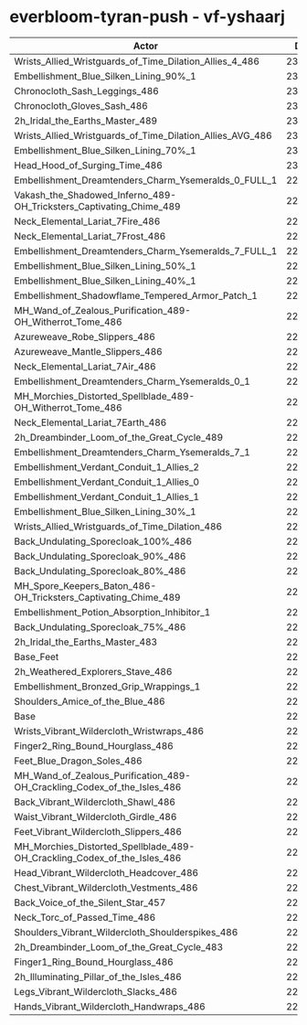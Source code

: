 # everbloom-tyran-push - vf-yshaarj
| Actor | DPS | Increase |
|---|:---:|:---:|
|Wrists_Allied_Wristguards_of_Time_Dilation_Allies_4_486|231433|1.51%|
|Embellishment_Blue_Silken_Lining_90%_1|231177|1.40%|
|Chronocloth_Sash_Leggings_486|230822|1.24%|
|Chronocloth_Gloves_Sash_486|230800|1.23%|
|2h_Iridal_the_Earths_Master_489|230738|1.20%|
|Wrists_Allied_Wristguards_of_Time_Dilation_Allies_AVG_486|230735|1.20%|
|Embellishment_Blue_Silken_Lining_70%_1|230417|1.06%|
|Head_Hood_of_Surging_Time_486|230250|0.99%|
|Embellishment_Dreamtenders_Charm_Ysemeralds_0_FULL_1|229966|0.87%|
|Vakash_the_Shadowed_Inferno_489-OH_Tricksters_Captivating_Chime_489|229904|0.84%|
|Neck_Elemental_Lariat_7Fire_486|229781|0.78%|
|Neck_Elemental_Lariat_7Frost_486|229744|0.77%|
|Embellishment_Dreamtenders_Charm_Ysemeralds_7_FULL_1|229723|0.76%|
|Embellishment_Blue_Silken_Lining_50%_1|229571|0.69%|
|Embellishment_Blue_Silken_Lining_40%_1|229462|0.64%|
|Embellishment_Shadowflame_Tempered_Armor_Patch_1|229461|0.64%|
|MH_Wand_of_Zealous_Purification_489-OH_Witherrot_Tome_486|229457|0.64%|
|Azureweave_Robe_Slippers_486|229445|0.64%|
|Azureweave_Mantle_Slippers_486|229428|0.63%|
|Neck_Elemental_Lariat_7Air_486|229363|0.60%|
|Embellishment_Dreamtenders_Charm_Ysemeralds_0_1|229349|0.60%|
|MH_Morchies_Distorted_Spellblade_489-OH_Witherrot_Tome_486|229235|0.55%|
|Neck_Elemental_Lariat_7Earth_486|229215|0.54%|
|2h_Dreambinder_Loom_of_the_Great_Cycle_489|229174|0.52%|
|Embellishment_Dreamtenders_Charm_Ysemeralds_7_1|229147|0.51%|
|Embellishment_Verdant_Conduit_1_Allies_2|228943|0.42%|
|Embellishment_Verdant_Conduit_1_Allies_0|228928|0.41%|
|Embellishment_Verdant_Conduit_1_Allies_1|228919|0.41%|
|Embellishment_Blue_Silken_Lining_30%_1|228915|0.40%|
|Wrists_Allied_Wristguards_of_Time_Dilation_486|228885|0.39%|
|Back_Undulating_Sporecloak_100%_486|228733|0.33%|
|Back_Undulating_Sporecloak_90%_486|228593|0.26%|
|Back_Undulating_Sporecloak_80%_486|228547|0.24%|
|MH_Spore_Keepers_Baton_486-OH_Tricksters_Captivating_Chime_489|228480|0.21%|
|Embellishment_Potion_Absorption_Inhibitor_1|228434|0.19%|
|Back_Undulating_Sporecloak_75%_486|228414|0.19%|
|2h_Iridal_the_Earths_Master_483|228301|0.14%|
|Base_Feet|228255|0.12%|
|2h_Weathered_Explorers_Stave_486|228238|0.11%|
|Embellishment_Bronzed_Grip_Wrappings_1|228076|0.04%|
|Shoulders_Amice_of_the_Blue_486|228049|0.03%|
|Base|227992|0.00%|
|Wrists_Vibrant_Wildercloth_Wristwraps_486|227987|0.00%|
|Finger2_Ring_Bound_Hourglass_486|227969|-0.01%|
|Feet_Blue_Dragon_Soles_486|227887|-0.05%|
|MH_Wand_of_Zealous_Purification_489-OH_Crackling_Codex_of_the_Isles_486|227850|-0.06%|
|Back_Vibrant_Wildercloth_Shawl_486|227814|-0.08%|
|Waist_Vibrant_Wildercloth_Girdle_486|227753|-0.10%|
|Feet_Vibrant_Wildercloth_Slippers_486|227748|-0.11%|
|MH_Morchies_Distorted_Spellblade_489-OH_Crackling_Codex_of_the_Isles_486|227661|-0.15%|
|Head_Vibrant_Wildercloth_Headcover_486|227505|-0.21%|
|Chest_Vibrant_Wildercloth_Vestments_486|227502|-0.21%|
|Back_Voice_of_the_Silent_Star_457|227458|-0.23%|
|Neck_Torc_of_Passed_Time_486|227449|-0.24%|
|Shoulders_Vibrant_Wildercloth_Shoulderspikes_486|227149|-0.37%|
|2h_Dreambinder_Loom_of_the_Great_Cycle_483|227073|-0.40%|
|Finger1_Ring_Bound_Hourglass_486|226997|-0.44%|
|2h_Illuminating_Pillar_of_the_Isles_486|226973|-0.45%|
|Legs_Vibrant_Wildercloth_Slacks_486|226738|-0.55%|
|Hands_Vibrant_Wildercloth_Handwraps_486|226556|-0.63%|
